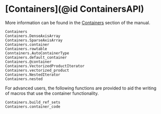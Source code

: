 # [Containers](@id ContainersAPI)

More information can be found in the [Containers](@ref) section of the manual.

```@docs
Containers
Containers.DenseAxisArray
Containers.SparseAxisArray
Containers.container
Containers.rowtable
Conntainers.AutoContainerType
Containers.default_container
Containers.@container
Containers.VectorizedProductIterator
Containers.vectorized_product
Containers.NestedIterator
Containers.nested
```

For advanced users, the following functions are provided to aid the writing of
macros that use the container functionality.
```@docs
Containers.build_ref_sets
Containers.container_code
```
